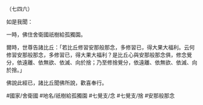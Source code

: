 （七四六）

如是我聞：

一時，佛住舍衛國祇樹給孤獨園。

爾時，世尊告諸比丘：「若比丘修習安那般那念，多修習已，得大果大福利。云何修習安那般那念，多修習已，得大果大福利？是比丘心與安那般那念俱，修念覺分，依遠離、依無欲、依滅、向於捨；乃至修捨覺分，依遠離、依無欲、依滅、向於捨。」

佛說此經已，諸比丘聞佛所說，歡喜奉行。

#國家/舍衛國
#地名/祇樹給孤獨園
#七覺支/念
#七覺支/捨
#安那般那念
